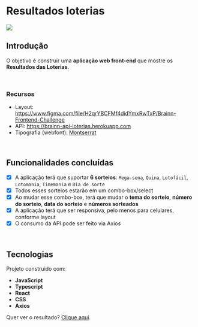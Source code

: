 # Resultados loterias

<img src="https://user-images.githubusercontent.com/2853428/116301437-65c01a00-a776-11eb-9ae8-7d6d9cf3d128.png">

## Introdução

O objetivo é construir uma **aplicação web front-end** que mostre os **Resultados das Loterias**.

<br>

### Recursos

- Layout: https://www.figma.com/file/H2qrYBCFMf4didYmxRwTxP/Brainn-Frontend-Challenge
- API: https://brainn-api-loterias.herokuapp.com
- Tipografia (webfont): [Montserrat](https://fonts.google.com/specimen/Montserrat)

<br>

## Funcionalidades concluídas

- [x] A aplicação terá que suportar **6 sorteios**: `Mega-sena`, `Quina`, `Lotofácil`, `Lotomania`, `Timemania` e `Dia de sorte`
- [x] Todos esses sorteios estarão em um combo-box/select
- [x] Ao mudar esse combo-box, terá que mudar o **tema do sorteio**, **número do sorteio**, **data do sorteio** e **números sorteados**
- [x] A aplicação terá que ser responsiva, pelo menos para celulares, conforme layout
- [x] O consumo da API pode ser feito via Axios

<br>

## Tecnologias

Projeto construido com:

- **JavaScript**
- **Typescript**
- **React**
- **CSS**
- **Axios**

<p>Quer ver o resultado? <a href="print-results.surge.sh" target="_blank">Clique aqui</a>.
